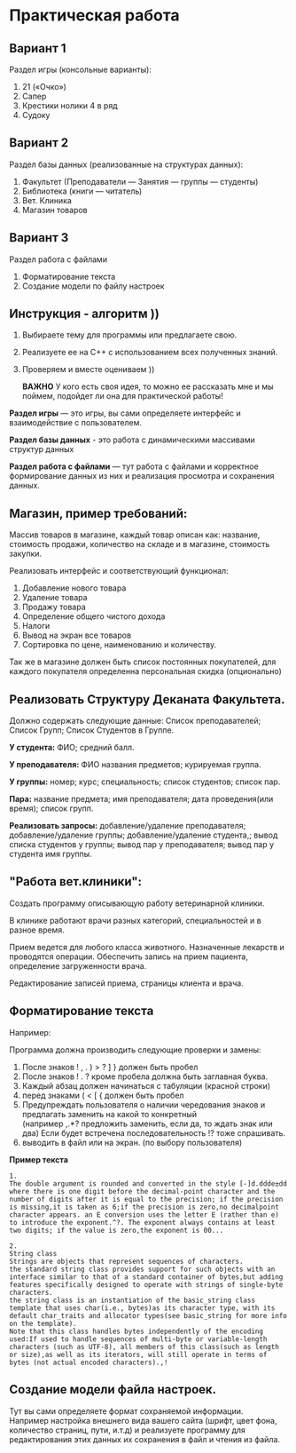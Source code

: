 # Практическая работа

## Вариант 1 
Раздел игры (консольные варианты):
1. 21 («Очко»)
2. Сапер 
3. Крестики нолики 4 в ряд
5. Судоку

## Вариант 2 
Раздел базы данных (реализованные на структурах данных):

1. Факультет (Преподаватели — Занятия — группы — студенты)
2. Библиотека (книги — читатель)
3. Вет. Клиника
4. Магазин товаров

## Вариант 3 
Раздел работа с файлами

1. Форматирование текста
2. Создание модели по файлу настроек


## Инструкция - алгоритм ))

1. Выбираете тему для программы или предлагаете свою.
2. Реализуете ее на С++ с использованием всех полученных знаний.
3. Проверяем  и вместе оцениваем ))

   **ВАЖНО** У кого есть своя идея, то можно ее рассказать мне и мы поймем, подойдет ли она для практической работы!

**Раздел игры** — это игры, вы сами определяете интерфейс и взаимодействие с пользователем.

**Раздел базы данных**  - это работа с динамическими массивами структур данных

**Раздел работа с файлами** — тут работа с файлами и корректное формирование данных из них и реализация просмотра и сохранения данных.

## Магазин, пример требований:

Массив товаров в магазине, каждый товар описан как: название, стоимость продажи, количество на складе и в магазине, стоимость закупки.

Реализовать интерфейс и соответствующий функционал:

1. Добавление нового товара
2. Удаление товара
3. Продажу товара
4. Определение общего чистого дохода
5. Налоги
6. Вывод на экран все товаров
7. Сортировка по цене, наименованию и количеству.

Так же в магазине должен быть список постоянных покупателей, для каждого покупателя определенна персональная скидка (опционально)

## Реализовать Структуру Деканата Факультета.

Должно содержать следующие данные: 
Список преподавателей;
Список Групп;
Список Студентов в Группе.

**У студента:**
ФИО;
средний балл.

**У преподавателя:**
ФИО
названия предметов;
курируемая группа.

**У группы:**
номер;
курс;
специальность;
список студентов;
список пар.

**Пара:**
название предмета;
имя преподавателя;
дата проведения(или время);
список групп.

**Реализовать запросы:**
добавление/удаление преподавателя;
добавление/удаление группы;
добавление/удаление студента,;
вывод списка студентов у группы;
вывод пар у преподавателя; 
вывод пар у студента имя группы.

## "Работа вет.клиники":

Создать программу описывающую работу ветеринарной клиники.

В клинике работают врачи разных категорий, специальностей и в разное время.

Прием ведется для любого класса животного. Назначенные лекарств и проводятся операции. Обеспечить запись на прием пациента, определение загруженности врача.

Редактирование записей приема, страницы клиента и врача.


## Форматирование текста

Например:

Программа должна производить следующие проверки и замены:

1. После знаков ! , . ) > ? ] } должен быть пробел
2. После знаков ! . ? кроме пробела должна быть заглавная буква.
3. Каждый абзац должен начинаться с табуляции (красной строки)
4. перед знаками ( < [ { должен быть пробел
5. Предупреждать пользователя о наличии чередования знаков и предлагать заменить на какой то конкретный\
   (например ,.*? предложить заменить, если да, то ждать знак или два) Если будет встречена последовательность !? тоже спрашивать.
6. выводить в файл или на экран. (по выбору пользователя)
 
**Пример текста**

```
1.
The double argument is rounded and converted in the style [-]d.ddde±dd where there is one digit before the decimal-point character and the number of digits after it is equal to the precision; if the precision is missing,it is taken as 6;if the precision is zero,no decimalpoint character appears. an E conversion uses the letter E (rather than e) to introduce the exponent.^?. The exponent always contains at least two digits; if the value is zero,the exponent is 00...
```
```
2.
String class
Strings are objects that represent sequences of characters.
the standard string class provides support for such objects with an interface similar to that of a standard container of bytes,but adding features specifically designed to operate with strings of single-byte characters.
the string class is an instantiation of the basic_string class template that uses char(i.e., bytes)as its character type, with its default char_traits and allocator types(see basic_string for more info on the template).
Note that this class handles bytes independently of the encoding used:If used to handle sequences of multi-byte or variable-length characters (such as UTF-8), all members of this class(such as length or size),as well as its iterators, will still operate in terms of bytes (not actual encoded characters).,!
```

## Создание модели файла настроек. 

Тут вы сами определяете формат сохраняемой информации.\
Например настройка внешнего вида вашего сайта (шрифт, цвет фона, количество страниц, пути, и.т.д) и реализуете программу для редактирования этих данных их сохранения в файл и чтения из файла. 
